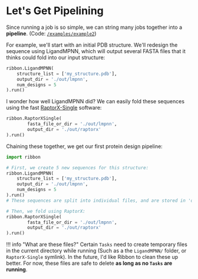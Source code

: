
# Let's Get Pipelining

Since running a job is so simple, we can string many jobs together into a __pipeline__. (Code: [`/examples/example2`](https://github.com/degrado-lab/Ribbon/tree/main/examples/example2)) 

For example, we'll start with an initial PDB structure. We'll redesign the sequence using LigandMPNN, which will output several FASTA files that it thinks could fold into our input structure:
```python
ribbon.LigandMPNN(
    structure_list = ['my_structure.pdb'],
    output_dir = './out/lmpnn',
    num_designs = 5
).run()
```

I wonder how well LigandMPNN did? We can easily fold these sequences using the fast [RaptorX-Single]() software:
```python
ribbon.RaptorXSingle(
        fasta_file_or_dir = './out/lmpnn',
        output_dir = './out/raptorx'
).run()
```

Chaining these together, we get our first protein design pipeline:
```python
import ribbon

# First, we create 5 new sequences for this structure:
ribbon.LigandMPNN(
    structure_list = ['my_structure.pdb'],
    output_dir = './out/lmpnn',
    num_designs = 5
).run()
# These sequences are split into individual files, and are stored in 'out/seqs_split'

# Then, we fold using RaptorX:
ribbon.RaptorXSingle(
        fasta_file_or_dir = './out/lmpnn',
        output_dir = './out/raptorx'
).run()
```

!!! info "What are these files?"
    Certain `Tasks` need to create temporary files in the current directory while running (Such as a the `LigandMPNN/` folder, or `RaptorX-Single` symlink). In the future, I'd like Ribbon to clean these up better. For now, these files are safe to delete __as long as no `Tasks` are running__.
